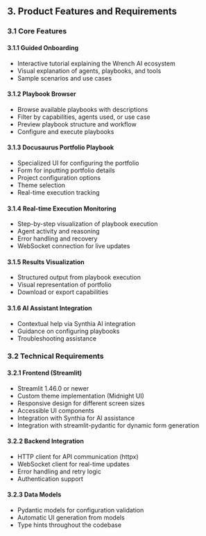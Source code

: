 ## 3. Product Features and Requirements

### 3.1 Core Features

#### 3.1.1 Guided Onboarding
- Interactive tutorial explaining the Wrench AI ecosystem
- Visual explanation of agents, playbooks, and tools
- Sample scenarios and use cases

#### 3.1.2 Playbook Browser
- Browse available playbooks with descriptions
- Filter by capabilities, agents used, or use case
- Preview playbook structure and workflow
- Configure and execute playbooks

#### 3.1.3 Docusaurus Portfolio Playbook
- Specialized UI for configuring the portfolio 
- Form for inputting portfolio details
- Project configuration options
- Theme selection
- Real-time execution tracking

#### 3.1.4 Real-time Execution Monitoring
- Step-by-step visualization of playbook execution
- Agent activity and reasoning
- Error handling and recovery
- WebSocket connection for live updates

#### 3.1.5 Results Visualization
- Structured output from playbook execution
- Visual representation of portfolio
- Download or export capabilities

#### 3.1.6 AI Assistant Integration
- Contextual help via Synthia AI integration
- Guidance on configuring playbooks
- Troubleshooting assistance

### 3.2 Technical Requirements

#### 3.2.1 Frontend (Streamlit)
- Streamlit 1.46.0 or newer
- Custom theme implementation (Midnight UI)
- Responsive design for different screen sizes
- Accessible UI components
- Integration with Synthia for AI assistance
- Integration with streamlit-pydantic for dynamic form generation

#### 3.2.2 Backend Integration
- HTTP client for API communication (httpx)
- WebSocket client for real-time updates
- Error handling and retry logic
- Authentication support

#### 3.2.3 Data Models
- Pydantic models for configuration validation
- Automatic UI generation from models
- Type hints throughout the codebase